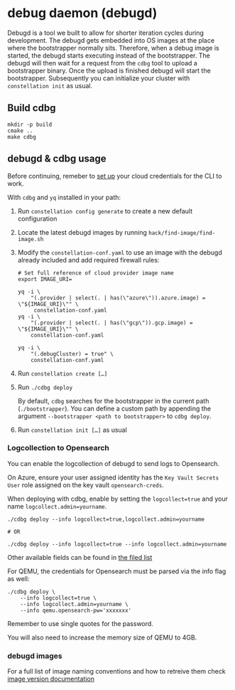 # debug daemon (debugd)

Debugd is a tool we built to allow for shorter iteration cycles during development.
The debugd gets embedded into OS images at the place where the bootstrapper normally sits.
Therefore, when a debug image is started, the debugd starts executing instead of the bootstrapper.
The debugd will then wait for a request from the `cdbg` tool to upload a bootstrapper binary.
Once the upload is finished debugd will start the bootstrapper.
Subsequently you can initialize your cluster with `constellation init` as usual.

## Build cdbg

```shell
mkdir -p build
cmake ..
make cdbg
```

## debugd & cdbg usage
Before continuing, remeber to [set up](https://docs.edgeless.systems/constellation/getting-started/install#set-up-cloud-credentials) your cloud credentials for the CLI to work.

With `cdbg` and `yq` installed in your path:

1. Run `constellation config generate` to create a new default configuration

2. Locate the latest debugd images by running `hack/find-image/find-image.sh`

3. Modify the `constellation-conf.yaml` to use an image with the debugd already included and add required firewall rules:

   ```shell-session
   # Set full reference of cloud provider image name
   export IMAGE_URI=
   ```

   ```shell-session
   yq -i \
       "(.provider | select(. | has(\"azure\")).azure.image) = \"${IMAGE_URI}\"" \
        constellation-conf.yaml
   yq -i \
       "(.provider | select(. | has(\"gcp\")).gcp.image) = \"${IMAGE_URI}\"" \
       constellation-conf.yaml

   yq -i \
       "(.debugCluster) = true" \
       constellation-conf.yaml
   ```

4. Run `constellation create […]`

5. Run `./cdbg deploy`

   By default, `cdbg` searches for the bootstrapper in the current path (`./bootstrapper`). You can define a custom path by appending the argument `--bootstrapper <path to bootstrapper>` to `cdbg deploy`.

6. Run `constellation init […]` as usual

### Logcollection to Opensearch

You can enable the logcollection of debugd to send logs to Opensearch.

On Azure, ensure your user assigned identity has the `Key Vault Secrets User` role assigned on the key vault `opensearch-creds`.

When deploying with cdbg, enable by setting the `logcollect=true` and your name `logcollect.admin=yourname`.

```shell-session
./cdbg deploy --info logcollect=true,logcollect.admin=yourname

# OR

./cdbg deploy --info logcollect=true --info logcollect.admin=yourname
```

Other available fields can be found in [the filed list](/debugd/internal/debugd/logcollector/fields.go)

For QEMU, the credentials for Opensearch must be parsed via the info flag as well:

```shell-session
./cdbg deploy \
    --info logcollect=true \
    --info logcollect.admin=yourname \
    --info qemu.opensearch-pw='xxxxxxx'

```

Remember to use single quotes for the password.

You will also need to increase the memory size of QEMU to 4GB.

### debugd images

For a full list of image naming conventions and how to retreive them check [image version documentation](/.github/docs/README.md#image-versions)
